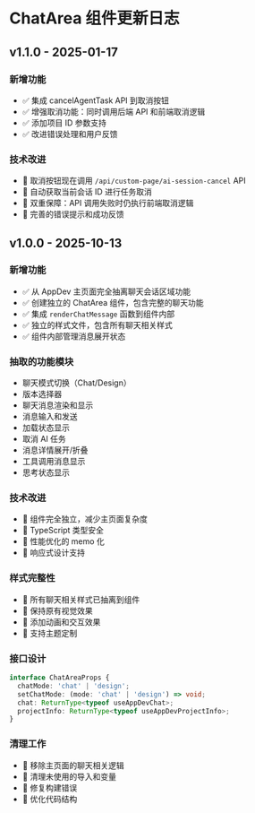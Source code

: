# ChatArea 组件更新日志

## v1.1.0 - 2025-01-17

### 新增功能

- ✅ 集成 cancelAgentTask API 到取消按钮
- ✅ 增强取消功能：同时调用后端 API 和前端取消逻辑
- ✅ 添加项目 ID 参数支持
- ✅ 改进错误处理和用户反馈

### 技术改进

- 🔧 取消按钮现在调用 `/api/custom-page/ai-session-cancel` API
- 🔧 自动获取当前会话 ID 进行任务取消
- 🔧 双重保障：API 调用失败时仍执行前端取消逻辑
- 🔧 完善的错误提示和成功反馈

## v1.0.0 - 2025-10-13

### 新增功能

- ✅ 从 AppDev 主页面完全抽离聊天会话区域功能
- ✅ 创建独立的 ChatArea 组件，包含完整的聊天功能
- ✅ 集成 `renderChatMessage` 函数到组件内部
- ✅ 独立的样式文件，包含所有聊天相关样式
- ✅ 组件内部管理消息展开状态

### 抽取的功能模块

- 聊天模式切换（Chat/Design）
- 版本选择器
- 聊天消息渲染和显示
- 消息输入和发送
- 加载状态显示
- 取消 AI 任务
- 消息详情展开/折叠
- 工具调用消息显示
- 思考状态显示

### 技术改进

- 🔧 组件完全独立，减少主页面复杂度
- 🔧 TypeScript 类型安全
- 🔧 性能优化的 memo 化
- 🔧 响应式设计支持

### 样式完整性

- 🎨 所有聊天相关样式已抽离到组件
- 🎨 保持原有视觉效果
- 🎨 添加动画和交互效果
- 🎨 支持主题定制

### 接口设计

```typescript
interface ChatAreaProps {
  chatMode: 'chat' | 'design';
  setChatMode: (mode: 'chat' | 'design') => void;
  chat: ReturnType<typeof useAppDevChat>;
  projectInfo: ReturnType<typeof useAppDevProjectInfo>;
}
```

### 清理工作

- 🧹 移除主页面的聊天相关逻辑
- 🧹 清理未使用的导入和变量
- 🧹 修复构建错误
- 🧹 优化代码结构
